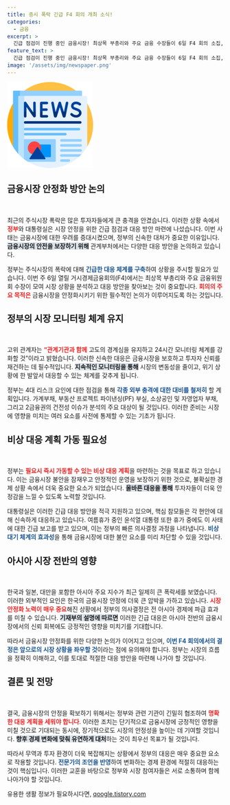 ```yaml
---
title: 증시 폭락 긴급 F4 회의 개최 소식!
categories:
  - 금융
excerpt: >
  긴급 점검이 진행 중인 금융시장! 최상목 부총리와 주요 금융 수장들이 6일 F4 회의 소집, 국내 증시 폭락의 원인과 대응 방안 논의에 나선다. 대통령실도 24시간 시장 상황을 주의 깊게 지켜보며 긴급 대응에 나섰다. 지금, 변동성에 주목하라!
feature_text: >
  긴급 점검이 진행 중인 금융시장! 최상목 부총리와 주요 금융 수장들이 6일 F4 회의 소집, 국내 증시 폭락의 원인과 대응 방안 논의에 나선다. 대통령실도 24시간 시장 상황을 주의 깊게 지켜보며 긴급 대응에 나섰다. 지금, 변동성에 주목하라!
image: '/assets/img/newspaper.png'
---
```


<p><img src="/assets/img/newspaper.png" alt="kimp 속보" /></p>

<h2 data-ke-size="size26">금융시장 안정화 방안 논의</h2>

<p data-ke-size="size16">&nbsp;</p>

<p data-ke-size="size16">최근의 주식시장 폭락은 많은 투자자들에게 큰 충격을 안겼습니다. 이러한 상황 속에서 <b><span style="color: #ee2323;">정부</span></b>와 대통령실은 시장 안정을 위한 긴급 점검과 대응 방안 마련에 나섰습니다. 이번 사태는 금융시장에 대한 우려를 증대시켰으며, 정부의 신속한 대처가 중요한 이유입니다. <b><span style="background-color: #21538527;">금융시장의 안전을 보장하기 위해</span></b> 관계부처에서는 다양한 대응 방안을 논의하고 있습니다. </p>

<p data-ke-size="size16">정부는 주식시장의 폭락에 대해 <b><span style="color: #1a5490;">긴급한 대응 체계를 구축</span></b>하여 상황을 주시할 필요가 있습니다. 이번 주 6일 열릴 거시경제금융회의(F4)에서는 최상목 부총리와 주요 금융위원회 수장이 모여 시장 상황을 분석하고 대응 방안을 찾아보는 것이 중요합니다. <b><span style="color: #ee2323;">회의의 주요 목적은</span></b> 금융시장을 안정화시키기 위한 필수적인 논의가 이루어지도록 하는 것입니다.</p>

<h2 data-ke-size="size26">정부의 시장 모니터링 체계 유지</h2>

<p data-ke-size="size16">&nbsp;</p>

<p data-ke-size="size16">고위 관계자는 <b><span style="color: #ee2323;">“관계기관과 함께</span></b> 고도의 경계심을 유지하고 24시간 모니터링 체계를 강화할 것”이라고 밝혔습니다. 이러한 신속한 대응은 금융시장을 보호하고 투자자 신뢰를 재건하는 데 필수적입니다. <b><span style="background-color: #21538527;">지속적인 모니터링을 통해</span></b> 시장의 변동성을 줄이고, 위기 상황에 한 발앞서 대응할 수 있는 체계를 갖추게 됩니다.</p>

<p data-ke-size="size16">정부는 4대 리스크 요인에 대한 점검을 통해 <b><span style="color: #1a5490;">각종 외부 충격에 대한 대비를 철저히</span></b> 할 계획입니다. 가계부채, 부동산 프로젝트 파이낸싱(PF) 부실, 소상공인 및 자영업자 부채, 그리고 2금융권의 건전성 이슈가 분석의 주요 대상이 될 것입니다. 이러한 준비는 시장에 영향을 미치는 여러 요소를 사전에 통제할 수 있는 기초가 됩니다.</p>

<h2 data-ke-size="size26">비상 대응 계획 가동 필요성</h2>

<p data-ke-size="size16">&nbsp;</p>

<p data-ke-size="size16">정부는 <b><span style="color: #ee2323;">필요시 즉시 가동할 수 있는 비상 대응 계획</span></b>을 마련하는 것을 목표로 하고 있습니다. 이는 금융시장 불안을 잠재우고 안정적인 운영을 보장하기 위한 것으로, 불확실한 경제 상황 속에서 더욱 중요한 요소가 되었습니다. <b><span style="background-color: #21538527;">올바른 대응을 통해</span></b> 투자자들이 더욱 안정감을 느낄 수 있도록 노력할 것입니다.</p>

<p data-ke-size="size16">대통령실은 이러한 긴급 대응 방안을 적극 지원하고 있으며, 핵심 참모들은 각 현안에 대해 신속하게 대응하고 있습니다. 여름휴가 중인 윤석열 대통령 또한 휴가 중에도 이 사태에 대한 긴급 보고를 받고 있으며, 이는 정부의 빠른 의사결정 과정을 나타냅니다. <b><span style="color: #1a5490;">비상 대기 체계의 효과성</span></b>을 통해 금융시장에 대한 불안 요소를 미리 차단할 수 있을 것입니다.</p>

<h2 data-ke-size="size26">아시아 시장 전반의 영향</h2>

<p data-ke-size="size16">&nbsp;</p>

<p data-ke-size="size16">한국과 일본, 대만을 포함한 아시아 주요 지수가 최근 일제히 큰 폭락세를 보였습니다. 이러한 외부적인 요인은 한국의 금융시장 안정에 더욱 큰 압박을 가하고 있습니다. <b><span style="color: #ee2323;">시장 안정화 노력이 매우 중요</span></b>해진 상황에서 정부의 의사결정은 전 아시아 경제에 파급 효과를 미칠 수 있습니다. <b><span style="background-color: #21538527;">기재부의 설명에 따르면</span></b> 이러한 긴급 대응은 아시아 전반의 금융시장에서의 신뢰 회복에도 긍정적인 영향을 미치기를 기대합니다.</p>

<p data-ke-size="size16">따라서 금융시장 안정화를 위한 다양한 논의가 이어지고 있으며, <b><span style="color: #1a5490;">이번 F4 회의에서의 결정은 앞으로의 시장 상황을 좌우할 것</span></b>이라는 점에 유의해야 합니다. 정부는 시장의 흐름을 정확히 이해하고, 이를 토대로 적절한 대응 방안을 마련해 나가야 할 것입니다.</p>

<h2 data-ke-size="size26">결론 및 전망</h2>

<p data-ke-size="size16">&nbsp;</p>

<p data-ke-size="size16">결국, 금융시장의 안정을 확보하기 위해서는 정부와 관련 기관이 긴밀히 협조하여 <b><span style="color: #ee2323;">명확한 대응 계획을 세워야 합니다</span></b>. 이러한 조치는 단기적으로 금융시장에 긍정적인 영향을 미칠 것으로 기대되는 동시에, 장기적으로도 시장의 안정성을 높이는 데 기여할 것입니다. <b><span style="background-color: #21538527;">향후 경제 변화에 맞춰 유연하게 대처</span></b>하는 것이 최우선 목표가 될 것입니다.</p>

<p data-ke-size="size16">따라서 무역과 투자 환경이 더욱 복잡해지는 상황에서 정부의 대응은 매우 중요한 요소로 작용할 것입니다. <b><span style="color: #1a5490;">전문가의 조언을 반영</span></b>하여 변화하는 경제 환경에 적절히 대응하는 것이 핵심입니다. 이러한 교훈을 바탕으로 정부와 시장 참여자들은 서로 소통하며 함께 나아가야 할 것입니다.</p>
유용한 생활 정보가 필요하시다면, <a href="https://qoogle.tistory.com" rel="dofollow">qoogle.tistory.com</a>


